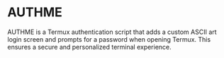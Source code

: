 # AUTHME
AUTHME is a Termux authentication script that adds a custom ASCII art login screen and prompts for a password when opening Termux. This ensures a secure and personalized terminal experience.
